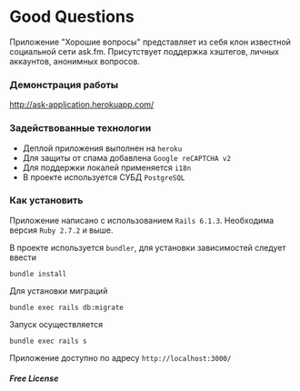 # Good Questions

Приложение "Хорошие вопросы" представляет из себя клон известной социальной сети ask.fm.
Присутствует поддержка хэштегов, личных аккаунтов, анонимных вопросов.

### Демонстрация работы

http://ask-application.herokuapp.com/

### Задействованные технологии

- Деплой приложения выполнен на `heroku`
- Для защиты от спама добавлена `Google reCAPTCHA v2`
- Для поддержки локалей применяется `i18n`
- В проекте используется СУБД `PostgreSQL`

### Как установить

Приложение написано с использованием `Rails 6.1.3`. Необходима версия `Ruby 2.7.2` и выше.

В проекте используется `bundler`, для установки зависимостей следует ввести

    bundle install

Для установки миграций

    bundle exec rails db:migrate

Запуск осуществляется

    bundle exec rails s

Приложение доступно по адресу `http://localhost:3000/`

##### Free License
